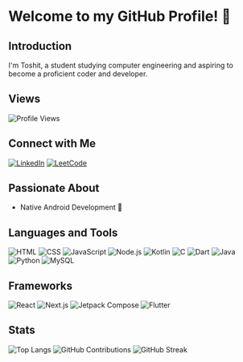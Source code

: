 # Welcome to my GitHub Profile! 👋

## Introduction
I'm Toshit, a student studying computer engineering and aspiring to become a proficient coder and developer.

## Views 
![Profile Views](https://komarev.com/ghpvc/?username=toshit-dh)

## Connect with Me
 [![LinkedIn](https://img.shields.io/badge/LinkedIn-Connect-blue)](https://www.linkedin.com/in/toshit-d-h-a2607b23b/)
 [![LeetCode](https://img.shields.io/badge/LeetCode-Compete-yellow)](https://leetcode.com/u/dato_19/)

## Passionate About
- Native Android Development 📱

## Languages and Tools
![HTML](https://img.shields.io/badge/-HTML-E34F26?logo=html5&logoColor=white)
![CSS](https://img.shields.io/badge/-CSS-1572B6?logo=css3&logoColor=white)
![JavaScript](https://img.shields.io/badge/-JavaScript-F7DF1E?logo=javascript&logoColor=black)
![Node.js](https://img.shields.io/badge/-Node.js-339933?logo=node.js&logoColor=white)
![Kotlin](https://img.shields.io/badge/-Kotlin-0095D5?logo=kotlin&logoColor=white)
![C](https://img.shields.io/badge/-C-A8B9CC?logo=c&logoColor=white)
![Dart](https://img.shields.io/badge/-Dart-0175C2?logo=dart&logoColor=white)
![Java](https://img.shields.io/badge/-Java-007396?logo=java&logoColor=white)
![Python](https://img.shields.io/badge/-Python-3776AB?logo=python&logoColor=white)
![MySQL](https://img.shields.io/badge/-MySQL-4479A1?logo=mysql&logoColor=white)

## Frameworks
![React](https://img.shields.io/badge/-React-61DAFB?logo=react&logoColor=white)
![Next.js](https://img.shields.io/badge/-Next.js-000000?logo=next.js&logoColor=white)
![Jetpack Compose](https://img.shields.io/badge/-Jetpack%20Compose-6200EE?logo=android&logoColor=white)
![Flutter](https://img.shields.io/badge/-Flutter-02569B?logo=flutter&logoColor=white)

## Stats
![Top Langs](https://github-readme-stats.vercel.app/api/top-langs/?username=toshit-dh&layout=compact)
![GitHub Contributions](https://github-readme-stats.vercel.app/api?username=toshit-dh&show_icons=true&line_height=27&count_private=true&theme=default)
![GitHub Streak](https://github-readme-streak-stats.herokuapp.com/?user=toshit-dh)

